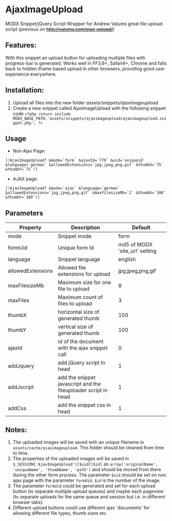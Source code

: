 AjaxImageUpload
================================================================================

MODX Snippet/jQuery Script Wrapper for Andrew Valums great file upload script (previous on ~~http://valums.com/ajax-upload/~~)

Features:
--------------------------------------------------------------------------------
With this snippet an upload button for uploading multiple files with progress-bar is generated. Works well in FF3.6+, Safari4+, Chrome and falls back to hidden iframe based upload in other browsers, providing good user experience everywhere.

Installation:
--------------------------------------------------------------------------------
1. Upload all files into the new folder *assets/snippets/ajaximageupload*
2. Create a new snippet called AjaxImageUpload with the following snippet code
    `<?php
    return include MODX_BASE_PATH.'assets/snippets/ajaximageupload/ajaximageupload.snippet.php';
    ?>`

Usage
--------------------------------------------------------------------------------

- Non Ajax Page: 
```
[!AjaxImageUpload? &mode=`form` &ajaxId=`779` &uid=`uniqueid` &language=`german` &allowedExtensions=`jpg,jpeg,png,gif` &thumbX=`75` &thumbY=`75`!]
```
- AJAX page: 
```
[!AjaxImageUpload? &mode=`ajax` &language=`german` &allowedExtensions=`jpg,jpeg,png,gif` &maxFilesizeMb=`2` &thumbX=`100` &thumbY=`100`!]
```

Parameters
--------------------------------------------------------------------------------

Property | Description | Default
---- | ----------- | -------
mode | Snippet mode | form
formUid | Unique form Id |  md5 of MODX 'site_url' setting
language | Snippet language | english
allowedExtensions | Allowed file extensions for upload | jpg,jpeg,png,gif
maxFilesizeMb | Maximum size for one file to upload | 8
maxFiles | Maximum count of files to upload | 3
thumbX | horizontal size of generated thumb | 100 
thumbY | vertical size of generated thumb | 100 
ajaxId | id of the document with the ajax snippet call | 0
addJquery | add jQuery script in head | 1
addJscript | add the snippet javascript and the fileuploader script in head | 1
addCss | add the snippet css in head | 1


Notes:
--------------------------------------------------------------------------------
1. The uploaded images will be saved with an unique filename in `assets/cache/ajaximageupload`. This folder should be cleaned from time to time.
2. The properties of the uploaded images will be saved in `$_SESSION['AjaxImageUpload'][$uid][$id]` as `array('originalName', 'uniqueName', 'thumbName', 'path')` and should be moved from there during the other form process. The parameter `$uid` should be set on non ajax page with the parameter `formUid`, `$id` is the number of the image.
3. The parameter `formUid` could be generated and set for each upload button (to separate multiple upload queues) and maybe each pageview (to separate uploads for the same queue and session but i.e. in different browser tabs).
4. Different upload buttons could use different ajax 'documents' for allowing different file types, thumb sizes etc.
